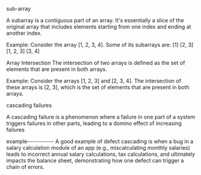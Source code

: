 sub-array 

A subarray is a contiguous part of an array. It's essentially a slice of the original array that includes elements starting from one index and ending at another index. 

Example:
Consider the array [1, 2, 3, 4]. Some of its subarrays are:
[1]
[2, 3]
[1, 2, 3]
[3, 4]

<!-- ============================================================================================== -->

Array Intersection
The intersection of two arrays is defined as the set of elements that are present in both arrays.

Example:
Consider the arrays [1, 2, 3] and [2, 3, 4]. The intersection of these arrays is [2, 3], which is the set of elements that are present in both arrays.


<!-- ========================== -->

cascading failures

A cascading failure is a phenomenon where a failure in one part of a system triggers failures in other parts, leading to a domino effect of increasing failures

example-----------
A good example of defect cascading is when a bug in a salary calculation module of an app (e.g., miscalculating monthly salaries) leads to incorrect annual salary calculations, tax calculations, and ultimately impacts the balance sheet, demonstrating how one defect can trigger a chain of errors. 


<!-- ================================= -->